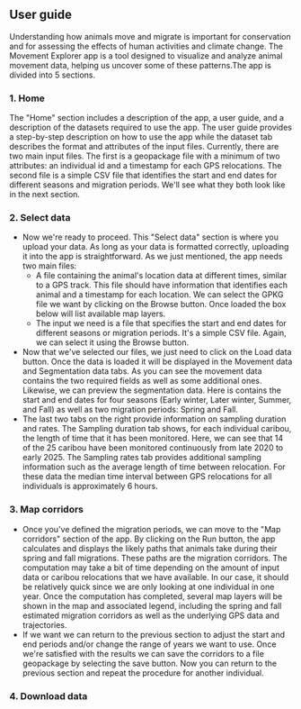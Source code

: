## User guide

Understanding how animals move and migrate is important for conservation and for assessing the effects of human activities and climate change. The Movement Explorer app is a tool designed to visualize and analyze animal movement data, helping us uncover some of these patterns.The app is divided into 5 sections.

### 1. Home

The "Home" section includes a description of the app, a user guide, and a description of the datasets required to use the app. The user guide provides a step-by-step description on how to use the app while the dataset tab describes the format and attributes of the input files. Currently, there are two main input files. The first is a geopackage file with a minimum of two attributes: an individual id and a timestamp for each GPS relocations. The second file is a simple CSV file that identifies the start and end dates for different seasons and migration periods. We'll see what they both look like in the next section.

### 2. Select data

- Now we're ready to proceed. This "Select data" section is where you upload your data. As long as your data is formatted correctly, uploading it into the app is straightforward. As we just mentioned, the app needs two main files:
  - A file containing the animal's location data at different times, similar to a GPS track. This file should have information that identifies each animal and a timestamp for each location. We can select the GPKG file we want by clicking on the Browse button. Once loaded the box below will list available map layers.
  - The input we need is a file that specifies the start and end dates for different seasons or migration periods. It's a simple CSV file. Again, we can select it using the Browse button.
- Now that we've selected our files, we just need to click on the Load data button. Once the data is loaded it will be displayed in the Movement data and Segmentation data tabs. As you can see the movement data contains the two required fields as well as some additional ones. Likewise, we can preview the segmentation data. Here is contains the start and end dates for four seasons (Early winter, Later winter, Summer, and Fall) as well as two migration periods: Spring and Fall.
- The last two tabs on the right provide information on sampling duration and rates. The Sampling duration tab shows, for each individual caribou, the length of time that it has been monitored. Here, we can see that 14 of the 25 caribou have been monitored continuously from late 2020 to early 2025. The Sampling rates tab provides additional sampling information such as the average length of time between relocation. For these data the median time interval between GPS relocations for all individuals is approximately 6 hours.

### 3. Map corridors

- Once you've defined the migration periods, we can move to the "Map corridors" section of the app. By clicking on the Run button, the app calculates and displays the likely paths that animals take during their spring and fall migrations. These paths are the migration corridors. The computation may take a bit of time depending on the amount of input data or caribou relocations that we have available. In our case, it should be relatively quick since we are only looking at one individual in one year. Once the computation has completed, several map layers will be shown in the map and associated legend, including the spring and fall estimated migration corridors as well as the underlying GPS data and trajectories.
- If we want we can return to the previous section to adjust the start and end periods and/or change the range of years we want to use. Once we're satisfied with the results we can save the corridors to a file geopackage by selecting the save button. Now you can return to the previous section and repeat the procedure for another individual.

### 4. Download data
